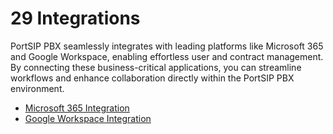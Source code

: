 # 29 Integrations

PortSIP PBX seamlessly integrates with leading platforms like Microsoft 365 and Google Workspace, enabling effortless user and contract management. By connecting these business-critical applications, you can streamline workflows and enhance collaboration directly within the PortSIP PBX environment.

* [Microsoft 365 Integration](microsoft-365-integration.md)
* [Google Workspace Integration](google-workspace-integration.md)

